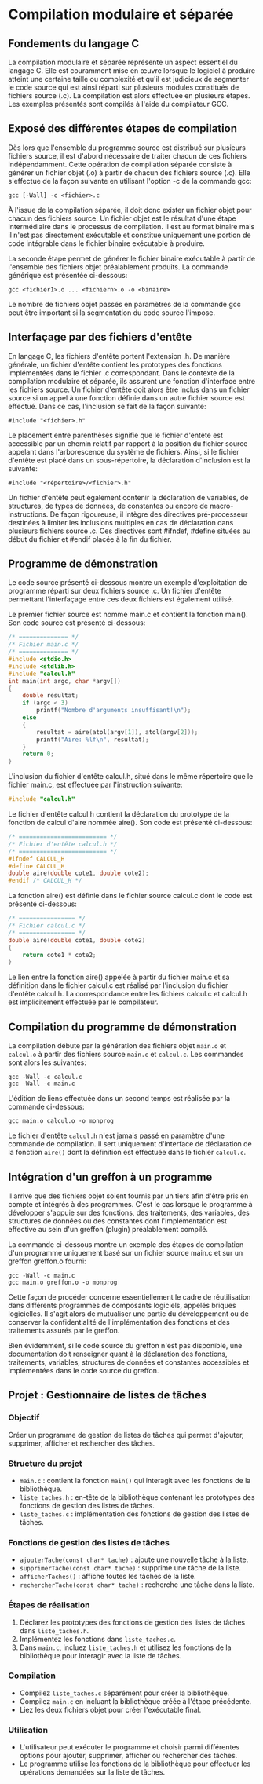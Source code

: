 # Compilation modulaire et séparée
## Fondements du langage C

La compilation modulaire et séparée représente un aspect essentiel du langage C. Elle est couramment mise en œuvre lorsque le logiciel à produire atteint une certaine taille ou complexité et qu'il est judicieux de segmenter le code source qui est ainsi réparti sur plusieurs modules constitués de fichiers source (.c). La compilation est alors effectuée en plusieurs étapes. Les exemples présentés sont compilés à l'aide du compilateur GCC.

## Exposé des différentes étapes de compilation
Dès lors que l'ensemble du programme source est distribué sur plusieurs fichiers source, il est d'abord nécessaire de traiter chacun de ces fichiers indépendamment. Cette opération de compilation séparée consiste à générer un fichier objet (.o) à partir de chacun des fichiers source (.c). Elle s'effectue de la façon suivante en utilisant l'option -c de la commande gcc:
```
gcc [-Wall] -c <fichier>.c
```
À l'issue de la compilation séparée, il doit donc exister un fichier objet pour chacun des fichiers source. Un fichier objet est le résultat d'une étape intermédiaire dans le processus de compilation. Il est au format binaire mais il n'est pas directement exécutable et constitue uniquement une portion de code intégrable dans le fichier binaire exécutable à produire.

La seconde étape permet de générer le fichier binaire exécutable à partir de l'ensemble des fichiers objet préalablement produits. La commande générique est présentée ci-dessous:
```
gcc <fichier1>.o ... <fichiern>.o -o <binaire>
```
Le nombre de fichiers objet passés en paramètres de la commande gcc peut être important si la segmentation du code source l'impose.

## Interfaçage par des fichiers d'entête
En langage C, les fichiers d'entête portent l'extension .h. De manière générale, un fichier d'entête contient les prototypes des fonctions implémentées dans le fichier .c correspondant. Dans le contexte de la compilation modulaire et séparée, ils assurent une fonction d'interface entre les fichiers source. Un fichier d'entête doit alors être inclus dans un fichier source si un appel à une fonction définie dans un autre fichier source est effectué. Dans ce cas, l'inclusion se fait de la façon suivante:
```
#include "<fichier>.h"
```
Le placement entre parenthèses signifie que le fichier d'entête est accessible par un chemin relatif par rapport à la position du fichier source appelant dans l'arborescence du système de fichiers. Ainsi, si le fichier d'entête est placé dans un sous-répertoire, la déclaration d'inclusion est la suivante:
```
#include "<répertoire>/<fichier>.h"
```

Un fichier d'entête peut également contenir la déclaration de variables, de structures, de types de données, de constantes ou encore de macro-instructions. De façon rigoureuse, il intègre des directives pré-processeur destinées à limiter les inclusions multiples en cas de déclaration dans plusieurs fichiers source .c. Ces directives sont #ifndef, #define situées au début du fichier et #endif placée à la fin du fichier.

## Programme de démonstration
Le code source présenté ci-dessous montre un exemple d'exploitation de programme réparti sur deux fichiers source .c. Un fichier d'entête permettant l'interfaçage entre ces deux fichiers est également utilisé.

Le premier fichier source est nommé main.c et contient la fonction main(). Son code source est présenté ci-dessous:
```c
/* ============== */
/* Fichier main.c */
/* ============== */
#include <stdio.h>
#include <stdlib.h>
#include "calcul.h"
int main(int argc, char *argv[])
{
    double resultat;
    if (argc < 3)
        printf("Nombre d'arguments insuffisant!\n");
    else
    {
        resultat = aire(atol(argv[1]), atol(argv[2]));
        printf("Aire: %lf\n", resultat);
    }
    return 0;
}
```
L'inclusion du fichier d'entête calcul.h, situé dans le même répertoire que le fichier main.c, est effectuée par l'instruction suivante:
```c
#include "calcul.h"
```

Le fichier d'entête calcul.h contient la déclaration du prototype de la fonction de calcul d'aire nommée aire(). Son code est présenté ci-dessous:
```c
/* ========================= */
/* Fichier d'entête calcul.h */
/* ========================= */
#ifndef CALCUL_H
#define CALCUL_H
double aire(double cote1, double cote2);
#endif /* CALCUL_H */
```
La fonction aire() est définie dans le fichier source calcul.c dont le code est présenté ci-dessous:
```c
/* ================ */
/* Fichier calcul.c */
/* ================ */
double aire(double cote1, double cote2)
{
    return cote1 * cote2;
}
```
Le lien entre la fonction aire() appelée à partir du fichier main.c et sa définition dans le fichier calcul.c est réalisé par l'inclusion du fichier d'entête calcul.h. La correspondance entre les fichiers calcul.c et calcul.h est implicitement effectuée par le compilateur.

## Compilation du programme de démonstration

La compilation débute par la génération des fichiers objet `main.o` et `calcul.o` à partir des fichiers source `main.c` et `calcul.c`. Les commandes sont alors les suivantes:
```
gcc -Wall -c calcul.c
gcc -Wall -c main.c
```
L'édition de liens effectuée dans un second temps est réalisée par la commande ci-dessous:
```
gcc main.o calcul.o -o monprog
```
Le fichier d'entête `calcul.h` n'est jamais passé en paramètre d'une commande de compilation. Il sert uniquement d'interface de déclaration de la fonction `aire()` dont la définition est effectuée dans le fichier `calcul.c`.

## Intégration d'un greffon à un programme

Il arrive que des fichiers objet soient fournis par un tiers afin d'être pris en compte et intégrés à des programmes. C'est le cas lorsque le programme à développer s'appuie sur des fonctions, des traitements, des variables, des structures de données ou des constantes dont l'implémentation est effective au sein d'un greffon (plugin) préalablement compilé.

La commande ci-dessous montre un exemple des étapes de compilation d'un programme uniquement basé sur un fichier source main.c et sur un greffon greffon.o fourni:
```
gcc -Wall -c main.c
gcc main.o greffon.o -o monprog
```
Cette façon de procéder concerne essentiellement le cadre de réutilisation dans différents programmes de composants logiciels, appelés briques logicielles. Il s'agit alors de mutualiser une partie du développement ou de conserver la confidentialité de l'implémentation des fonctions et des traitements assurés par le greffon.

Bien évidemment, si le code source du greffon n'est pas disponible, une documentation doit renseigner quant à la déclaration des fonctions, traitements, variables, structures de données et constantes accessibles et implémentées dans le code source du greffon.

## Projet : Gestionnaire de listes de tâches

### Objectif
Créer un programme de gestion de listes de tâches qui permet d'ajouter, supprimer, afficher et rechercher des tâches.

### Structure du projet
- `main.c` : contient la fonction `main()` qui interagit avec les fonctions de la bibliothèque.
- `liste_taches.h` : en-tête de la bibliothèque contenant les prototypes des fonctions de gestion des listes de tâches.
- `liste_taches.c` : implémentation des fonctions de gestion des listes de tâches.

### Fonctions de gestion des listes de tâches
- `ajouterTache(const char* tache)` : ajoute une nouvelle tâche à la liste.
- `supprimerTache(const char* tache)` : supprime une tâche de la liste.
- `afficherTaches()` : affiche toutes les tâches de la liste.
- `rechercherTache(const char* tache)` : recherche une tâche dans la liste.

### Étapes de réalisation
1. Déclarez les prototypes des fonctions de gestion des listes de tâches dans `liste_taches.h`.
2. Implémentez les fonctions dans `liste_taches.c`.
3. Dans `main.c`, incluez `liste_taches.h` et utilisez les fonctions de la bibliothèque pour interagir avec la liste de tâches.

### Compilation
- Compilez `liste_taches.c` séparément pour créer la bibliothèque.
- Compilez `main.c` en incluant la bibliothèque créée à l'étape précédente.
- Liez les deux fichiers objet pour créer l'exécutable final.

### Utilisation
- L'utilisateur peut exécuter le programme et choisir parmi différentes options pour ajouter, supprimer, afficher ou rechercher des tâches.
- Le programme utilise les fonctions de la bibliothèque pour effectuer les opérations demandées sur la liste de tâches.
